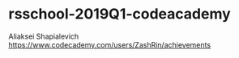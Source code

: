 # rsschool-2019Q1-codeacademy
Aliaksei Shapialevich  
https://www.codecademy.com/users/ZashRin/achievements
